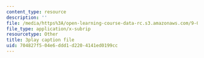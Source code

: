 ```yaml
---
content_type: resource
description: ''
file: /media/https%3A/open-learning-course-data-rc.s3.amazonaws.com/9-00-introduction-to-psychology-fall-2004/704827f504e6ddd1d2204141ed0199cc_10490.srt
file_type: application/x-subrip
resourcetype: Other
title: 3play caption file
uid: 704827f5-04e6-ddd1-d220-4141ed0199cc
---
```

